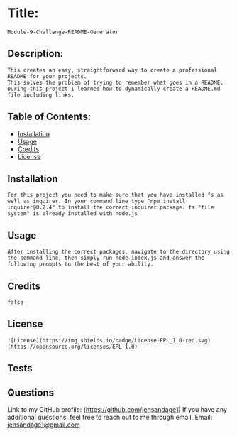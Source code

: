 
# Title:
    Module-9-Challenge-README-Generator

## Description:
    This creates an easy, straightforward way to create a professional README for your projects. 
    This solves the problem of trying to remember what goes in a README. 
    During this project I learned how to dynamically create a README.md file including links. 

## Table of Contents:
* [Installation](#installation)
* [Usage](#usage)
* [Credits](#credits)
* [License](#license)

## Installation
    For this project you need to make sure that you have installed fs as well as inquirer. In your command line type "npm install inquirer@8.2.4" to install the correct inquirer package. fs "file system" is already installed with node.js

## Usage
    After installing the correct packages, navigate to the directory using the command line, then simply run node index.js and answer the following prompts to the best of your ability. 

## Credits
    false
    

## License
    ![License](https://img.shields.io/badge/License-EPL_1.0-red.svg)
    (https://opensource.org/licenses/EPL-1.0)
    

## Tests

## Questions
  Link to my GitHub profile:
  (https://github.com/jensandage1)
  If you have any additional questions, feel free to reach out to me through email. 
  Email: jensandage1@gmail.com
  
  